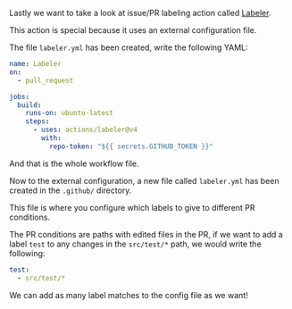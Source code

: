 Lastly we want to take a look at issue/PR labeling action called [Labeler](https://github.com/marketplace/actions/labeler).

This action is special because it uses an external configuration file.

The file `labeler.yml` has been created, write the following YAML:

```yaml
name: Labeler
on:
  - pull_request

jobs:
  build:
    runs-on: ubuntu-latest
    steps:
      - uses: actions/labeler@v4
        with:
          repo-token: "${{ secrets.GITHUB_TOKEN }}"
```

And that is the whole workflow file.

Now to the external configuration, a new file called `labeler.yml` has been created in the `.github/` directory.

This file is where you configure which labels to give to different PR conditions.

The PR conditions are paths with edited files in the PR, if we want to add a label `test` to any changes in the `src/test/*` path, we would write the following:

```yaml
test:
  - src/test/*
```

We can add as many label matches to the config file as we want!

